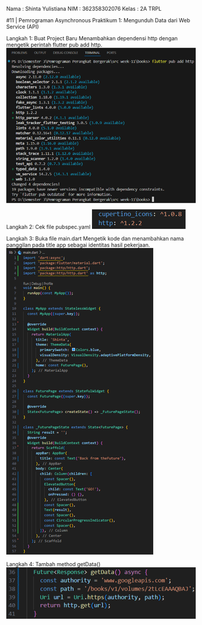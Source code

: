 Nama    : Shinta Yulistiana 
NIM     : 362358302076
Kelas   : 2A TRPL


#11 | Pemrograman Asynchronous
Praktikum 1: Mengunduh Data dari Web Service (API)

Langkah 1: Buat Project Baru
Menambahkan dependensi http dengan mengetik perintah flutter pub add http.
![Screenshot books](images/image%201.png)

Langkah 2: Cek file pubspec.yaml
![Screenshot books](images/image%202.png)

Langkah 3: Buka file main.dart
Mengetik kode dan menambahkan nama panggilan pada title app sebagai identitas hasil pekerjaan.
![Screenshot books](images/image%203.png)

Langkah 4: Tambah method getData()
![Screenshot books](images/image%204.png)